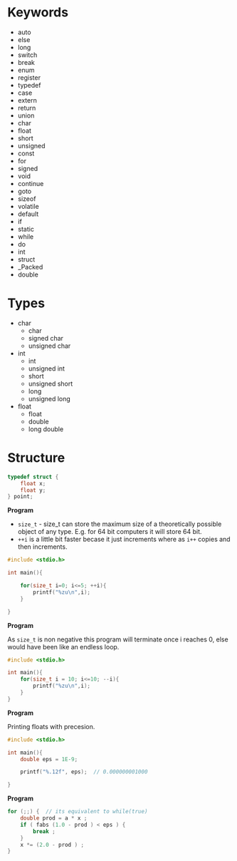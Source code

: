 # Keywords

- auto
- else
- long
- switch
- break
- enum
- register
- typedef
- case
- extern
- return
- union
- char
- float
- short
- unsigned
- const
- for
- signed
- void
- continue
- goto
- sizeof
- volatile
- default
- if
- static
- while
- do
- int
- struct
- _Packed
- double

# Types

- char
    - char
    - signed char
    - unsigned char
- int
    - int
    - unsigned int
    - short
    - unsigned short
    - long
    - unsigned long
- float
    - float
    - double
    - long double

# Structure

```c
typedef struct {
    float x;
    float y;    
} point;
```

__Program__

- `size_t` - size_t can store the maximum size of a theoretically possible object of any type. E.g. for 64 bit computers it will store 64 bit.
- `++i` is a little bit faster becase it just increments where as `i++` copies and then increments.

```C
#include <stdio.h>

int main(){

    for(size_t i=0; i<=5; ++i){
        printf("%zu\n",i);
    }

}
```

__Program__

As `size_t` is non negative this program will terminate once i reaches 0, else would have been like an endless loop.

```C
#include <stdio.h>

int main(){
    for(size_t i = 10; i<=10; --i){
        printf("%zu\n",i);
    }
}
```

__Program__

Printing floats with precesion.

```C
#include <stdio.h>

int main(){
    double eps = 1E-9;

    printf("%.12f", eps);  // 0.000000001000

}
```

__Program__

```C
for (;;) {  // its equivalent to while(true)
    double prod = a * x ;
    if ( fabs (1.0 - prod ) < eps ) {
        break ;
    }
    x *= (2.0 - prod ) ;
}
```